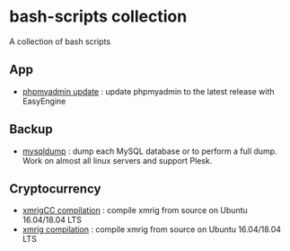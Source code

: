 # bash-scripts collection

A collection of bash scripts

## App

* [phpmyadmin update](https://github.com/VirtuBox/bash-scripts/tree/master/apps/phpmyadmin) :  update phpmyadmin to the latest release with EasyEngine

## Backup

* [mysqldump](https://github.com/VirtuBox/bash-scripts/blob/master/backup/mysqldump/) :  dump each MySQL database or to perform a full dump. Work on almost all linux servers and support Plesk.

## Cryptocurrency

* [xmrigCC compilation](https://github.com/VirtuBox/bash-scripts/tree/master/cryptocurrency/xmrigCC) : compile xmrig from source on Ubuntu 16.04/18.04 LTS
* [xmrig compilation](https://github.com/VirtuBox/bash-scripts/tree/master/cryptocurrency/xmrig) : compile xmrig from source on Ubuntu 16.04/18.04 LTS
